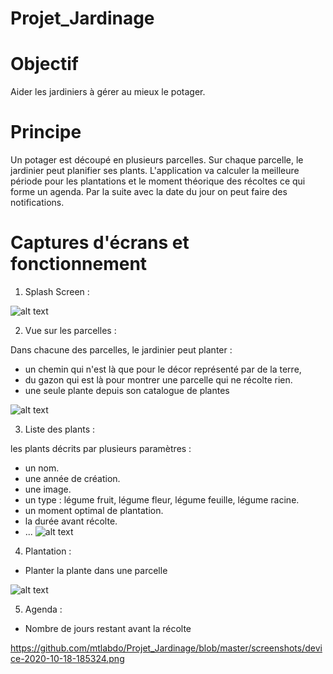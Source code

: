 # Projet_Jardinage

# Objectif
Aider les jardiniers à gérer au mieux le potager.


# Principe
Un potager est découpé en plusieurs parcelles. Sur chaque parcelle, le jardinier peut planifier ses plants. L'application va calculer la meilleure période pour les plantations et le moment théorique des récoltes ce qui forme un agenda. Par la suite avec la date du jour on peut faire des notifications.

# Captures d'écrans et fonctionnement

1. Splash Screen :

![alt text](https://github.com/mtlabdo/Projet_Jardinage/blob/master/screenshots/device-2020-10-18-185139.png "Splash Screen")


2. Vue sur les parcelles :

Dans chacune des parcelles, le jardinier peut planter :
* un chemin qui n'est là que pour le décor représenté par de la terre,
* du gazon qui est là pour montrer une parcelle qui ne récolte rien.
* une seule plante depuis son catalogue de plantes

![alt text](https://github.com/mtlabdo/Projet_Jardinage/blob/master/screenshots/device-2020-10-18-185206.png "Liste des parcelles")


3. Liste des plants :

les plants décrits par plusieurs paramètres :
* un nom.
* une année de création.
* une image.
* un type : légume fruit, légume fleur, légume feuille, légume racine.
* un moment optimal de plantation.
* la durée avant récolte.
* ...
![alt text](https://github.com/mtlabdo/Projet_Jardinage/blob/master/screenshots/device-2020-10-18-185245.png "Liste des parcelles")


4. Plantation :
* Planter la plante dans une parcelle

![alt text](https://github.com/mtlabdo/Projet_Jardinage/blob/master/screenshots/device-2020-10-18-185303.png "Planter")

5. Agenda :
* Nombre de jours restant avant la récolte

https://github.com/mtlabdo/Projet_Jardinage/blob/master/screenshots/device-2020-10-18-185324.png

